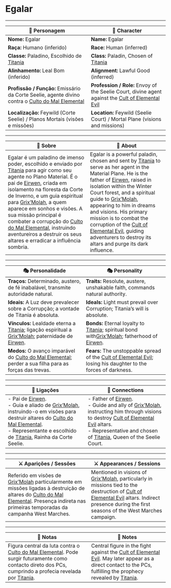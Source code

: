 # Egalar


---

| 🧙 Personagem | 🧙 Character |
| ------------- | ------------ |
| **Nome:** Egalar | **Name:** Egalar |
| **Raça:** Humano (inferido) | **Race:** Human (inferred) |
| **Classe:** Paladino, Escolhido de [Titania](docs/npc/-/Fey/titania.md) | **Class:** Paladin, Chosen of [Titania](docs/npc/-/Fey/titania.md) |
| **Alinhamento:** Leal Bom (inferido) | **Alignment:** Lawful Good (inferred) |
| **Profissão / Função:** Emissário da Corte Seelie, agente divino contra o [Culto do Mal Elemental](culto_elemental.md) | **Profession / Role:** Envoy of the Seelie Court, divine agent against the [Cult of Elemental Evil](culto_elemental.md) |
| **Localização:** Feywild (Corte Seelie) / Planos Mortais (visões e missões) | **Location:** Feywild (Seelie Court) / Mortal Plane (visions and missions) |

---

| 📖 Sobre                                                                                                                                                                                                                                                                                                                                                                                                                                                                                                   | 📖 About                                                                                                                                                                                                                                                                                                                                                                                                                                                                                          |
| ---------------------------------------------------------------------------------------------------------------------------------------------------------------------------------------------------------------------------------------------------------------------------------------------------------------------------------------------------------------------------------------------------------------------------------------------------------------------------------------------------------- | ------------------------------------------------------------------------------------------------------------------------------------------------------------------------------------------------------------------------------------------------------------------------------------------------------------------------------------------------------------------------------------------------------------------------------------------------------------------------------------------------- |
| Egalar é um paladino de imenso poder, escolhido e enviado por [Titania](docs/npc/-/Fey/titania.md) para agir como seu agente no Plano Material. É o pai de [Eirwen](pc_eirwen.md), criada em isolamento na floresta da Corte de Inverno, e um guia espiritual para [Grix’Molah](pc_grix_molah.md), a quem aparece em sonhos e visões. A sua missão principal é combater a corrupção do [Culto do Mal Elemental](culto_elemental.md), instruindo aventureiros a destruir os seus altares e erradicar a influência sombria. | Egalar is a powerful paladin, chosen and sent by [Titania](docs/npc/-/Fey/titania.md) to serve as her agent in the Material Plane. He is the father of [Eirwen](pc_eirwen.md), raised in isolation within the Winter Court forest, and a spiritual guide to [Grix’Molah](pc_grix_molah.md), appearing to him in dreams and visions. His primary mission is to combat the corruption of the [Cult of Elemental Evil](culto_elemental.md), guiding adventurers to destroy its altars and purge its dark influence. |

---

| 🎭 Personalidade                                                                                                                                   | 🎭 Personality                                                                                                                                |
| -------------------------------------------------------------------------------------------------------------------------------------------------- | --------------------------------------------------------------------------------------------------------------------------------------------- |
| **Traços:** Determinado, austero, de fé inabalável, transmite autoridade natural.                                                                  | **Traits:** Resolute, austere, unshakable faith, commands natural authority.                                                                  |
| **Ideais:** A Luz deve prevalecer sobre a Corrupção; a vontade de Titania é absoluta.                                                              | **Ideals:** Light must prevail over Corruption; Titania’s will is absolute.                                                                   |
| **Vínculos:** Lealdade eterna a [Titania](docs/npc/-/Fey/titania.md); ligação espiritual a [Grix’Molah](pc_grix_molah.md); paternidade de [Eirwen](pc_eirwen.md). | **Bonds:** Eternal loyalty to [Titania](docs/npc/-/Fey/titania.md); spiritual bond with[Grix’Molah](pc_grix_molah.md); fatherhood of [Eirwen](pc_eirwen.md). |
| **Medos:** O avanço imparável do [Culto do Mal Elemental](culto_elemental.md); perder a sua filha para as forças das trevas.                       | **Fears:** The unstoppable spread of the [Cult of Elemental Evil](culto_elemental.md); losing his daughter to the forces of darkness.         |

---

| 🔗 Ligações | 🔗 Connections |
| ----------- | --------------- |
| - Pai de [Eirwen](pc_eirwen.md).<br>- Guia e aliado de [Grix’Molah](pc_grixmolah.md), instruindo-o em visões para destruir altares do [Culto do Mal Elemental](culto_elemental.md).<br>- Representante e escolhido de [Titania](docs/npc/-/Fey/titania.md), Rainha da Corte Seelie. | - Father of [Eirwen](pc_eirwen.md).<br>- Guide and ally of [Grix’Molah](pc_grixmolah.md), instructing him through visions to destroy [Cult of Elemental Evil](culto_elemental.md) altars.<br>- Representative and chosen of [Titania](docs/npc/-/Fey/titania.md), Queen of the Seelie Court. |

---

| ⚔️ Aparições / Sessões                                                                                                                                                                                                                | ⚔️ Appearances / Sessions                                                                                                                                                                                                                 |
| ------------------------------------------------------------------------------------------------------------------------------------------------------------------------------------------------------------------------------------- | ----------------------------------------------------------------------------------------------------------------------------------------------------------------------------------------------------------------------------------------- |
| Referido em visões de [Grix’Molah](pc_grix_molah.md) particularmente em missões ligadas à destruição de altares do [Culto do Mal Elemental](culto_elemental.md). Presença indireta nas primeiras temporadas da campanha West Marches. | Mentioned in visions of [Grix’Molah](pc_grix_molah.md), particularly in missions tied to the destruction of [Cult of Elemental Evil](culto_elemental.md) altars. Indirect presence during the first seasons of the West Marches campaign. |

---

| 🔮 Notas | 🔮 Notes |
| -------- | -------- |
| Figura central da luta contra o [Culto do Mal Elemental](culto_elemental.md). Pode surgir futuramente como contacto direto dos PCs, cumprindo a profecia revelada por [Titania](docs/npc/-/Fey/titania.md). | Central figure in the fight against the [Cult of Elemental Evil](culto_elemental.md). May later appear as a direct contact to the PCs, fulfilling the prophecy revealed by [Titania](docs/npc/-/Fey/titania.md). |

